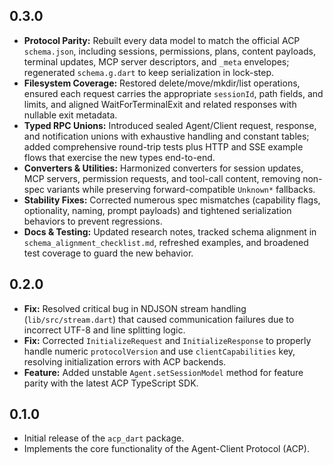 ## 0.3.0

- **Protocol Parity:** Rebuilt every data model to match the official ACP `schema.json`, including sessions, permissions, plans, content payloads, terminal updates, MCP server descriptors, and `_meta` envelopes; regenerated `schema.g.dart` to keep serialization in lock-step.
- **Filesystem Coverage:** Restored delete/move/mkdir/list operations, ensured each request carries the appropriate `sessionId`, path fields, and limits, and aligned WaitForTerminalExit and related responses with nullable exit metadata.
- **Typed RPC Unions:** Introduced sealed Agent/Client request, response, and notification unions with exhaustive handling and constant tables; added comprehensive round-trip tests plus HTTP and SSE example flows that exercise the new types end-to-end.
- **Converters & Utilities:** Harmonized converters for session updates, MCP servers, permission requests, and tool-call content, removing non-spec variants while preserving forward-compatible `Unknown*` fallbacks.
- **Stability Fixes:** Corrected numerous spec mismatches (capability flags, optionality, naming, prompt payloads) and tightened serialization behaviors to prevent regressions.
- **Docs & Testing:** Updated research notes, tracked schema alignment in `schema_alignment_checklist.md`, refreshed examples, and broadened test coverage to guard the new behavior.

## 0.2.0

- **Fix:** Resolved critical bug in NDJSON stream handling (`lib/src/stream.dart`) that caused communication failures due to incorrect UTF-8 and line splitting logic.
- **Fix:** Corrected `InitializeRequest` and `InitializeResponse` to properly handle numeric `protocolVersion` and use `clientCapabilities` key, resolving initialization errors with ACP backends.
- **Feature:** Added unstable `Agent.setSessionModel` method for feature parity with the latest ACP TypeScript SDK.

## 0.1.0

- Initial release of the `acp_dart` package.
- Implements the core functionality of the Agent-Client Protocol (ACP).

